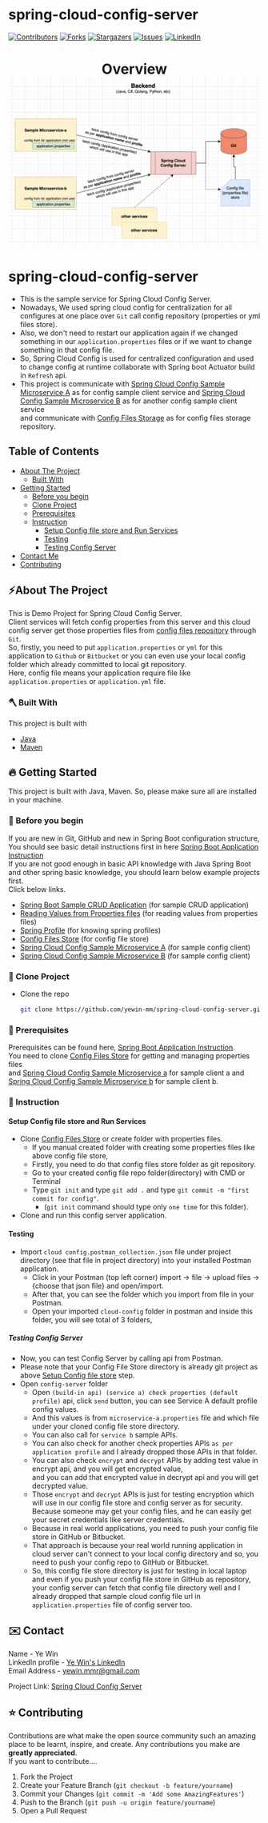 # spring-cloud-config-server
<!-- PROJECT SHIELDS -->

<!--
*** I'm using markdown "reference style" links for readability.
*** Reference links are enclosed in brackets [ ] instead of parentheses ( ).
*** See the bottom of this document for the declaration of the reference variables
*** for contributors-url, forks-url, etc. This is an optional, concise syntax you may use.
*** https://www.markdownguide.org/basic-syntax/#reference-style-links
-->
[![Contributors][contributors-shield]][contributors-url]
[![Forks][forks-shield]][forks-url]
[![Stargazers][stars-shield]][stars-url]
[![Issues][issues-shield]][issues-url]
[![LinkedIn][linkedin-shield]][linkedin-url]

<!-- MARKDOWN LINKS & IMAGES -->
<!-- https://www.markdownguide.org/basic-syntax/#reference-style-links -->
[contributors-shield]: https://img.shields.io/github/contributors/yewin-mm/spring-cloud-config-server.svg?style=for-the-badge
[contributors-url]: https://github.com/yewin-mm/spring-cloud-config-server/graphs/contributors
[forks-shield]: https://img.shields.io/github/forks/yewin-mm/spring-cloud-config-server.svg?style=for-the-badge
[forks-url]: https://github.com/yewin-mm/spring-cloud-config-server/network/members
[stars-shield]: https://img.shields.io/github/stars/yewin-mm/spring-cloud-config-server.svg?style=for-the-badge
[stars-url]: https://github.com/yewin-mm/spring-cloud-config-server/stargazers
[issues-shield]: https://img.shields.io/github/issues/yewin-mm/spring-cloud-config-server.svg?style=for-the-badge
[issues-url]: https://github.com/yewin-mm/spring-cloud-config-server/issues
[linkedin-shield]: https://img.shields.io/badge/-LinkedIn-black.svg?style=for-the-badge&logo=linkedin&colorB=555
[linkedin-url]: https://www.linkedin.com/in/ye-win-1a33a292/

<h1 align="center">
  Overview
  <img src="https://github.com/yewin-mm/spring-cloud-config-server/blob/master/github/template/images/overview/cloud_config.png" /><br/>
</h1>


# spring-cloud-config-server
* This is the sample service for Spring Cloud Config Server.
* Nowadays, We used spring cloud config for centralization for all configures at one place over `Git` call config repository (properties or yml files store). 
* Also, we don't need to restart our application again if we changed something in our `application.properties` files or if we want to change something in that config file.
* So, Spring Cloud Config is used for centralized configuration and used to change config at runtime collaborate with Spring boot Actuator build in `Refresh` api. 
* This project is communicate with [Spring Cloud Config Sample Microservice A](https://github.com/yewin-mm/spring-cloud-config-sample-microservice-a) as for config sample client service and 
[Spring Cloud Config Sample Microservice B](https://github.com/yewin-mm/spring-cloud-config-sample-microservice-b) as for another config sample client service <br>
and communicate with [Config Files Storage](https://github.com/yewin-mm/spring-cloud-config-files-storage) as for config files storage repository. 

<!-- TABLE OF CONTENTS -->
## Table of Contents
- [About The Project](#about-the-project)
    - [Built With](#built-with)
- [Getting Started](#getting-started)
    - [Before you begin](#before-you-begin)
    - [Clone Project](#clone-project)
    - [Prerequisites](#prerequisites)
    - [Instruction](#instruction)
      -  [Setup Config file store and Run Services](#setup-and-run-services)
      -  [Testing](#testing)
        -  [Testing Config Server](#testing-config-server)
- [Contact Me](#contact)
- [Contributing](#Contributing)


<a name="about-the-project"></a>
## ⚡️About The Project
This is Demo Project for Spring Cloud Config Server. <br>
Client services will fetch config properties from this server and this cloud config server get those properties files from [config files repository](https://github.com/yewin-mm/spring-cloud-config-files-storage) through `Git`. <br>
So, firstly, you need to put `application.properties` or `yml` for this application to `Github` or `Bitbucket` or you can even use your local config folder which already committed to local git repository. <br>
Here, config file means your application require file like `application.properties` or `application.yml` file.

<a name="built-with"></a>
### 🪓 Built With
This project is built with
* [Java](https://www.oracle.com/au/java/technologies/javase/javase-jdk8-downloads.html)
* [Maven](https://maven.apache.org/download.cgi)

<a name="getting-started"></a>
## 🔥 Getting Started
This project is built with Java, Maven.
So, please make sure all are installed in your machine.

<a name="before-you-begin"></a>
### 🔔 Before you begin
If you are new in Git, GitHub and new in Spring Boot configuration structure, <br>
You should see basic detail instructions first in here [Spring Boot Application Instruction](https://github.com/yewin-mm/spring-boot-app-instruction)<br>
If you are not good enough in basic API knowledge with Java Spring Boot and other spring basic knowledge, you should learn below example projects first. <br>
Click below links.
* [Spring Boot Sample CRUD Application](https://github.com/yewin-mm/spring-boot-sample-crud) (for sample CRUD application)
* [Reading Values from Properties files](https://github.com/yewin-mm/reading-properties-file-values) (for reading values from properties files)
* [Spring Profile](https://github.com/yewin-mm/spring-profile-properties-yml-file) (for knowing spring profiles)
* [Config Files Store](https://github.com/yewin-mm/spring-cloud-config-files-storage) (for config file store)
* [Spring Cloud Config Sample Microservice A](https://github.com/yewin-mm/spring-cloud-config-sample-microservice-a) (for sample config client)
* [Spring Cloud Config Sample Microservice B](https://github.com/yewin-mm/spring-cloud-config-sample-microservice-b) (for sample config client)


<a name="clone-project"></a>
### 🥡 Clone Project
* Clone the repo
   ```sh
   git clone https://github.com/yewin-mm/spring-cloud-config-server.git
   ```

<a name="prerequisites"></a>
### 🔑 Prerequisites
Prerequisites can be found here, [Spring Boot Application Instruction](https://github.com/yewin-mm/spring-boot-app-instruction). <br>
You need to clone [Config Files Store](https://github.com/yewin-mm/spring-cloud-config-files-storage) for getting and managing properties files <br>
and [Spring Cloud Config Sample Microservice a](https://github.com/yewin-mm/spring-cloud-config-sample-microservice-a) for sample client a and [Spring Cloud Config Sample Microservice b](https://github.com/yewin-mm/spring-cloud-config-sample-microservice-b) for sample client b.


<a name="instruction"></a>
### 📝 Instruction
<a name="setup-and-run-services"></a>
#### Setup Config file store and Run Services
* Clone [Config Files Store](https://github.com/yewin-mm/spring-cloud-config-files-storage) or create folder with properties files.
  * If you manual created folder with creating some properties files like above config file store,
  * Firstly, you need to do that config files store folder as git repository.
  * Go to your created config file repo folder(directory) with CMD or Terminal
  * Type `git init` and type `git add .` and type `git commit -m "first commit for config"`.
    * (`git init` command should type only `one time` for this folder).
* Clone and run this config server application.

<a name="testing"></a>
#### Testing
* Import `cloud config.postman_collection.json` file under project directory (see that file in project directory) into your installed Postman application.
  * Click in your Postman (top left corner) import -> file -> upload files -> {choose that json file} and open/import.
  * After that, you can see the folder which you import from file in your Postman.
  * Open your imported `cloud-config` folder in postman and inside this folder, you will see total of 3 folders,


<a name="testing-config-server"></a>
##### Testing Config Server
* Now, you can test Config Server by calling api from Postman.
* Please note that your Config File Store directory is already git project as above [Setup Config file store](#setup-and-run-services) step.
* Open `config-server` folder
  * Open `(build-in api) (service a) check properties (default profile)` api, click `send` button, you can see Service A default profile config values.
  * And this values is from `microservice-a.properties` file and which file under your cloned config file store directory.
  * You can also call for `service b` sample APIs.
  * You can also check for another check properties APIs `as per application profile` and I already dropped those APIs in that folder.
  * You can also check `encrypt` and `decrypt` APIs by adding test value in encrypt api, and you will get encrypted value, <br>
    and you can add that encrypted value in decrypt api and you will get decrypted value.
  * Those `encrypt` and `decrypt` APIs is just for testing encryption which will use in our config file store and config server as for security. <br>
    Because someone may get your config files, and he can easily get your secret credentials like server credentials.
  * Because in real world applications, you need to push your config file store in GitHub or Bitbucket.
  * That approach is because your real world running application in cloud server can't connect to your local config directory and so, you need to push your config repo to GitHub or Bitbucket.
  * So, this config file store directory is just for testing in local laptop and even if you push your config file store in GitHub as repository,
    your config server can fetch that config file directory well and I already dropped that sample cloud config file url in `application.properties` file of  config server too.


<a name="contact"></a>
## ✉️ Contact
Name - Ye Win <br> LinkedIn profile -  [Ye Win's LinkedIn](https://www.linkedin.com/in/ye-win-1a33a292/)  <br> Email Address - yewin.mmr@gmail.com

Project Link: [Spring Cloud Config Server](https://github.com/yewin-mm/spring-cloud-config-server)


<a name="contributing"></a>
## ⭐ Contributing
Contributions are what make the open source community such an amazing place to be learnt, inspire, and create. Any contributions you make are **greatly appreciated**.
<br>If you want to contribute....
1. Fork the Project
2. Create your Feature Branch (`git checkout -b feature/yourname`)
3. Commit your Changes (`git commit -m 'Add some AmazingFeatures'`)
4. Push to the Branch (`git push -u origin feature/yourname`)
5. Open a Pull Request
